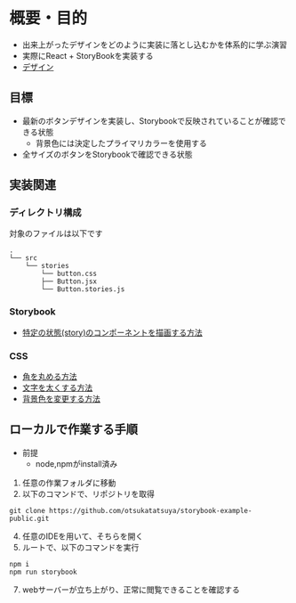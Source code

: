 # 概要・目的
- 出来上がったデザインをどのように実装に落とし込むかを体系的に学ぶ演習
- 実際にReact + StoryBookを実装する
- [デザイン](https://www.figma.com/file/77z4ekDS0ykkw2ZYg8X0Hp/Material-3-Design-Kit-(Community)?type=design&node-id=51159-4655&mode=dev)

## 目標
- 最新のボタンデザインを実装し、Storybookで反映されていることが確認できる状態
    - 背景色には決定したプライマリカラーを使用する
- 全サイズのボタンをStorybookで確認できる状態

## 実装関連

### ディレクトリ構成

対象のファイルは以下です

```
.
└── src
    └── stories
        └── button.css
        ├── Button.jsx
        └── Button.stories.js
```

### Storybook

- [特定の状態(story)のコンポーネントを描画する方法](https://qiita.com/masakinihirota/items/ac552b8b492d2b962818#storybook%E3%81%A7%E6%9C%80%E5%B0%8F%E9%99%90%E3%81%AE%E3%82%B3%E3%83%B3%E3%83%9D%E3%83%BC%E3%83%8D%E3%83%B3%E3%83%88%E3%82%92%E4%BD%9C%E3%82%8B)

### CSS

- [角を丸める方法](https://developer.mozilla.org/ja/docs/Web/CSS/border-radius)
- [文字を太くする方法](https://developer.mozilla.org/ja/docs/Web/CSS/@font-face/font-weight)
- [背景色を変更する方法](https://developer.mozilla.org/ja/docs/Web/CSS/background-color)

## ローカルで作業する手順

- 前提
  - node,npmがinstall済み

1. 任意の作業フォルダに移動
2. 以下のコマンドで、リポジトリを取得
```
git clone https://github.com/otsukatatsuya/storybook-example-public.git
```
4. 任意のIDEを用いて、そちらを開く
5. ルートで、以下のコマンドを実行
```
npm i
npm run storybook
```
7. webサーバーが立ち上がり、正常に閲覧できることを確認する
